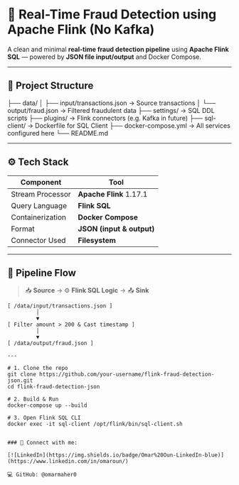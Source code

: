 # 🚨 Real-Time Fraud Detection using Apache Flink (No Kafka)

A clean and minimal **real-time fraud detection pipeline** using **Apache Flink SQL** — powered by **JSON file input/output** and Docker Compose.

---

## 📁 Project Structure
├── data/
│ ├── input/transactions.json → Source transactions
│ └── output/fraud.json → Filtered fraudulent data
├── settings/ → SQL DDL scripts
├── plugins/ → Flink connectors (e.g. Kafka in future)
├── sql-client/ → Dockerfile for SQL Client
├── docker-compose.yml → All services configured here
└── README.md

---

## ⚙️ Tech Stack

| Component        | Tool                             |
|------------------|----------------------------------|
| Stream Processor | **Apache Flink** 1.17.1          |
| Query Language   | **Flink SQL**                    |
| Containerization | **Docker Compose**               |
| Format           | **JSON (input & output)**        |
| Connector Used   | **Filesystem**                   |

---

## 🔄 Pipeline Flow

> 📥 **Source** → ⚙️ **Flink SQL Logic** → 📤 **Sink**

```text
[ /data/input/transactions.json ] 
         │
         ▼
[ Filter amount > 200 & Cast timestamp ]
         │
         ▼
[ /data/output/fraud.json ]

---

# 1. Clone the repo
git clone https://github.com/your-username/flink-fraud-detection-json.git
cd flink-fraud-detection-json

# 2. Build & Run
docker-compose up --build

# 3. Open Flink SQL CLI
docker exec -it sql-client /opt/flink/bin/sql-client.sh


### 🔗 Connect with me:

[![LinkedIn](https://img.shields.io/badge/Omar%20Oun-LinkedIn-blue)](https://www.linkedin.com/in/omaroun/)

💻 GitHub: @omarmaher0

